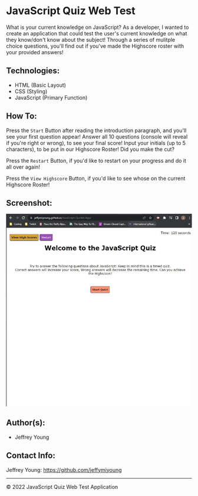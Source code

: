 # JavaScript Quiz Web Test
What is your current knowledge on JavaScript? As a developer, I wanted to create an application that could test the user's current knowledge on what they know/don't know about the subject! Through a series of mulitple choice questions, you'll find out if you've made the Highscore roster with your provided answers!

## Technologies:
* HTML (Basic Layout)
* CSS (Styling)
* JavaScript (Primary Function)

## How To:
Press the `Start` Button after reading the introduction paragraph, and you'll see your first question appear! Answer all 10 questions (console will reveal if you're right or wrong), to see your final score! Input your initials (up to 5 characters), to be put in our Highscore Roster! Did you make the cut?

Press the `Restart` Button, if you'd like to restart on your progress and do it all over again!

Press the `View Highscore` Button, if you'd like to see whose on the current Highscore Roster!

## Screenshot:
![This is the starting screen for the JavaScript Quiz Web Test Application](./assets/images/screenshot.JPG)


## Author(s):
* Jeffrey Young

## Contact Info:
Jeffrey Young: https://github.com/jeffymiyoung

---
© 2022 JavaScript Quiz Web Test Application
